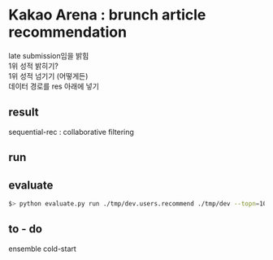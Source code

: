 # Kakao Arena : brunch article recommendation
late submission임을 밝힘  
1위 성적 밝히기?   
1위 성적 넘기기 (어떻게든)  
데이터 경로를 res 아래에 넣기

## result  
sequential-rec : collaborative filtering   

## run  

## evaluate 
```bash
$> python evaluate.py run ./tmp/dev.users.recommend ./tmp/dev --topn=100
```
## to - do  
ensemble
cold-start

